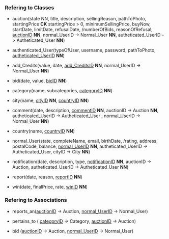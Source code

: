 
### Refering to Classes

* auction(state NN,  title,  description, sellingReason, pathToPhoto, startingPrice <b>CK</b> startingPrice > 0, minimumSellingPrice, buyNow, startDate, limitDate, refusalDate, /numberOfBids, reasonOfRefusal, <u>auctionID</u> <b>NN</b>,  normal_UserID -> Normal_User <b>NN</b>,  autheticated_UserID -> Autheticated_User <b>NN</b>)

* authenticated_User(typeOfUser, username, password, pathToPhoto, <u>autheticated_UserID</u> <b>NN</b>)

* add_Credits(value,  date, <u>add_CreditsID</u> <b>NN</b>, normal_UserID -> Normal_User <b>NN</b>)

* bid(date,  value,  <u>bidID</u> <b>NN</b>)

* category(name, subcategories, <u>categoryID</u> <b>NN</b>)

* city(name, <u>cityID</u> <b>NN</b>, <u>countryID</u> <b>NN</b>)

* comment(date,
	description,
	<u>commentID</u> <b>NN</b>,
	auctionID -> Auction <b>NN</b>,
	autheticated_UserID -> Autheticated_User ,
	normal_UserID -> Normal_User <b>NN</b>)

* country(name, <u>countryID</u> <b>NN</b>)

* normal_User(state,  completeName, email,  birthDate, /rating, address, postalCode, balance, <u>normal_UserID</u> <b>NN</b>, autheticated_UserID -> Autheticated_User, cityID -> City <b>NN</b>)

* notification(date, description, type, <u>notificationID</u> <b>NN</b>, auctionID -> Auction,  autheticated_UserID -> Autheticated_User <b>NN</b>)

* report(date, reason, <u>reportID</u> <b>NN</b>)

* win(date, finalPrice, rate, <u>winID</u> <b>NN</b>)

### Refering to Associations

* reports_an(<u>auctionID</u> -> Auction, <u>normal_UserID</u> -> Normal_User)

* pertains_to ( <u>categoryID</u> -> Category, <u>auctionID</u> -> Auction)

* bid (<u>auctionID</u> -> Auction, <u>normal_UserID</u> -> Normal_User)
